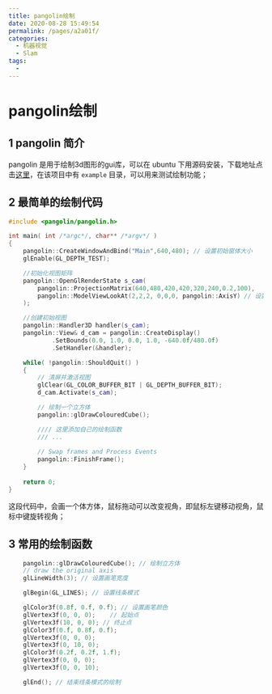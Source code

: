 ```yaml
---
title: pangolin绘制
date: 2020-08-28 15:49:54
permalink: /pages/a2a01f/
categories: 
  - 机器视觉
  - Slam
tags: 
  - 
---
```

# pangolin绘制

## 1 pangolin 简介
pangolin 是用于绘制3d图形的gui库，可以在 ubuntu 下用源码安装，下载地址点击[这里](https://github.com/stevenlovegrove/Pangolin)，在该项目中有 `example` 目录，可以用来测试绘制功能；

## 2 最简单的绘制代码
```cpp
#include <pangolin/pangolin.h>

int main( int /*argc*/, char** /*argv*/ )
{
    pangolin::CreateWindowAndBind("Main",640,480); // 设置初始窗体大小
    glEnable(GL_DEPTH_TEST);

    //初始化视图矩阵
    pangolin::OpenGlRenderState s_cam(
        pangolin::ProjectionMatrix(640,480,420,420,320,240,0.2,100),
        pangolin::ModelViewLookAt(2,2,2, 0,0,0, pangolin::AxisY) // 设置相机的观看视角，这里表示从(2,2,2)看向(0,0,0)
    );

    //创建初始视图
    pangolin::Handler3D handler(s_cam);
    pangolin::View& d_cam = pangolin::CreateDisplay()
            .SetBounds(0.0, 1.0, 0.0, 1.0, -640.0f/480.0f)
            .SetHandler(&handler);

    while( !pangolin::ShouldQuit() )
    {
		// 清屏并激活视图
        glClear(GL_COLOR_BUFFER_BIT | GL_DEPTH_BUFFER_BIT);
        d_cam.Activate(s_cam);

		// 绘制一个立方体
        pangolin::glDrawColouredCube();

		//// 这里添加自己的绘制函数
		/// ...
		
        // Swap frames and Process Events
        pangolin::FinishFrame();
    }
    
    return 0;
}
```
这段代码中，会画一个体方体，鼠标拖动可以改变视角，即鼠标左键移动视角，鼠标中键旋转视角；

## 3 常用的绘制函数
```cpp
    pangolin::glDrawColouredCube(); // 绘制立方体
    // draw the original axis
    glLineWidth(3); // 设置画笔宽度

    glBegin(GL_LINES); // 设置线条模式

    glColor3f(0.8f, 0.f, 0.f); // 设置画笔颜色
    glVertex3f(0, 0, 0);    // 起始点
    glVertex3f(10, 0, 0); // 终止点
    glColor3f(0.f, 0.8f, 0.f);
    glVertex3f(0, 0, 0);
    glVertex3f(0, 10, 0);
    glColor3f(0.2f, 0.2f, 1.f);
    glVertex3f(0, 0, 0);
    glVertex3f(0, 0, 10);

    glEnd(); // 结束线条模式的绘制
```